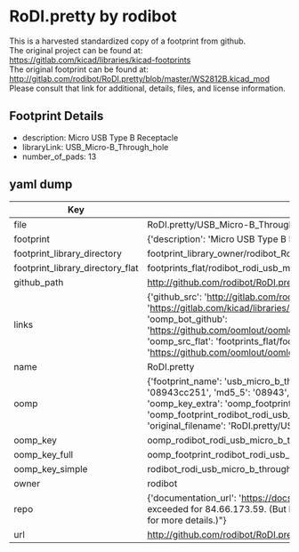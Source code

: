# RoDI.pretty by rodibot  
This is a harvested standardized copy of a footprint from github.  
The original project can be found at:  
https://gitlab.com/kicad/libraries/kicad-footprints  
The original footprint can be found at:
http://gitlab.com/rodibot/RoDI.pretty/blob/master/WS2812B.kicad_mod
Please consult that link for additional, details, files, and license information.  
## Footprint Details
* description: Micro USB Type B Receptacle  
* libraryLink: USB_Micro-B_Through_hole  
* number_of_pads: 13  
## yaml dump  
| Key | Value |  
| --- | --- |  
| file | RoDI.pretty/USB_Micro-B_Through_hole.kicad_mod |  
| footprint | {'description': 'Micro USB Type B Receptacle', 'libraryLink': 'USB_Micro-B_Through_hole', 'number_of_pads': 13} |  
| footprint_library_directory | footprint_library_owner/rodibot_RoDI.pretty |  
| footprint_library_directory_flat | footprints_flat/rodibot_rodi_usb_micro_b_through_hole/working |  
| github_path | http://github.com/rodibot/RoDI.pretty/blob/master/USB_Micro-B_Through_hole.kicad_mod |  
| links | {'github_src': 'http://gitlab.com/rodibot/RoDI.pretty/blob/master/WS2812B.kicad_mod', 'github_src_repo': 'https://gitlab.com/kicad/libraries/kicad-footprints', 'oomp_bot': 'footprints/rodibot_rodi_usb_micro_b_through_hole/working', 'oomp_bot_github': 'https://github.com/oomlout/oomlout_oomp_footprint_bot/tree/main/footprints/rodibot_rodi_usb_micro_b_through_hole/working', 'oomp_src_flat': 'footprints_flat/footprints_flat/rodibot_rodi_usb_micro_b_through_hole/working', 'oomp_src_flat_github': 'https://github.com/oomlout/oomlout_oomp_footprint_src/tree/main/footprints_flat/rodibot_rodi_usb_micro_b_through_hole/working'} |  
| name | RoDI.pretty |  
| oomp | {'footprint_name': 'usb_micro_b_through_hole', 'library_name': 'rodi', 'md5': '08943cc251a4959c2dae959242de87da', 'md5_10': '08943cc251', 'md5_5': '08943', 'md5_6': '08943c', 'oomp_key': 'oomp_rodibot_rodi_usb_micro_b_through_hole', 'oomp_key_extra': 'oomp_footprint_rodibot_rodi_usb_micro_b_through_hole', 'oomp_key_full': 'oomp_footprint_rodibot_rodi_usb_micro_b_through_hole_08943c', 'oomp_key_simple': 'rodibot_rodi_usb_micro_b_through_hole', 'original_filename': 'RoDI.pretty/USB_Micro-B_Through_hole.kicad_mod', 'owner_name': 'rodibot'} |  
| oomp_key | oomp_rodibot_rodi_usb_micro_b_through_hole |  
| oomp_key_full | oomp_footprint_rodibot_rodi_usb_micro_b_through_hole |  
| oomp_key_simple | rodibot_rodi_usb_micro_b_through_hole |  
| owner | rodibot |  
| repo | {'documentation_url': 'https://docs.github.com/rest/overview/resources-in-the-rest-api#rate-limiting', 'message': "API rate limit exceeded for 84.66.173.59. (But here's the good news: Authenticated requests get a higher rate limit. Check out the documentation for more details.)"} |  
| url | http://github.com/rodibot/RoDI.pretty |  

